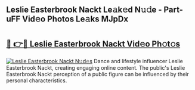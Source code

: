 ## Leslie Easterbrook Nackt Le𝚊k𝚎d N𝚞𝚍e - Part-uFF Vid𝚎o Photos Le𝚊ks MJpDx

# <h2><a href="http://fb0vhyf.evod.top/?m=Leslie+Easterbrook+Nackt">🔗 👉🔴 Leslie Easterbrook Nackt Vid𝚎o Ph𝚘t𝚘s</a></h2>

[![Leslie Easterbrook Nackt N𝚞d𝚎s](https://i.imgur.com/8V9OHl7.gif)](http://fb0vhyf.evod.top/?m=Leslie+Easterbrook+Nackt)
Dance and lifestyle influencer Leslie Easterbrook Nackt, creating engaging online content. The public's Leslie Easterbrook Nackt perception of a public figure can be influenced by their personal characteristics. 

